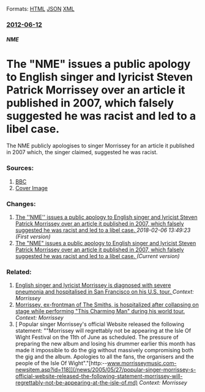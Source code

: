 
Formats: [HTML](/news/2012/06/12/the-nme-issues-a-public-apology-to-english-singer-and-lyricist-steven-patrick-morrissey-over-an-article-it-published-in-2007-which-falsel.html)  [JSON](/news/2012/06/12/the-nme-issues-a-public-apology-to-english-singer-and-lyricist-steven-patrick-morrissey-over-an-article-it-published-in-2007-which-falsel.json)  [XML](/news/2012/06/12/the-nme-issues-a-public-apology-to-english-singer-and-lyricist-steven-patrick-morrissey-over-an-article-it-published-in-2007-which-falsel.xml)  

### [2012-06-12](/news/2012/06/12/index.md)

##### NME
# The "NME" issues a public apology to English singer and lyricist Steven Patrick Morrissey over an article it published in 2007, which falsely suggested he was racist and led to a libel case. 

The NME publicly apologises to singer Morrissey for an article it published in 2007 which, the singer claimed, suggested he was racist.


### Sources:

1. [BBC](http://www.bbc.co.uk/news/entertainment-arts-18410933)
1. [Cover Image](http://ichef-1.bbci.co.uk/news/1024/media/images/60853000/jpg/_60853042_60853041.jpg)

### Changes:

1. [The ''NME'' issues a public apology to English singer and lyricist Steven Patrick Morrissey over an article it published in 2007, which falsely suggested he was racist and led to a libel case. ](/news/2012/06/12/the-nme-issues-a-public-apology-to-english-singer-and-lyricist-steven-patrick-morrissey-over-an-article-it-published-in-2007-which-fals.md) _2018-02-06 13:49:23 (First version)_
1. [The "NME" issues a public apology to English singer and lyricist Steven Patrick Morrissey over an article it published in 2007, which falsely suggested he was racist and led to a libel case. ](/news/2012/06/12/the-nme-issues-a-public-apology-to-english-singer-and-lyricist-steven-patrick-morrissey-over-an-article-it-published-in-2007-which-falsel.md) _(Current version)_

### Related:

1. [English singer and lyricist Morrissey is diagnosed with severe pneumonia and hospitalised in San Francisco on his U.S. tour. ](/news/2013/03/12/english-singer-and-lyricist-morrissey-is-diagnosed-with-severe-pneumonia-and-hospitalised-in-san-francisco-on-his-u-s-tour.md) _Context: Morrissey_
2. [ Morrissey, ex-frontman of The Smiths, is hospitalized after collapsing on stage while performing "This Charming Man" during his world tour. ](/news/2009/10/24/morrissey-ex-frontman-of-the-smiths-is-hospitalized-after-collapsing-on-stage-while-performing-this-charming-man-during-his-world-tour.md) _Context: Morrissey_
3. [ Popular singer Morrissey's official Website released the following statement: ""Morrissey will regrettably not be appearing at the Isle Of Wight Festival on the 11th of June as scheduled. The pressure of preparing the new album and losing his drummer earlier this month has made it impossible to do the gig without massively compromising both the gig and the album. Apologies to all the fans, the organisers and the people of the Isle Of Wight"."[http:--www.morrisseymusic.com-newsitem.asp?id=118]](/news/2005/05/27/popular-singer-morrissey-s-official-website-released-the-following-statement-morrissey-will-regrettably-not-be-appearing-at-the-isle-of.md) _Context: Morrissey_
